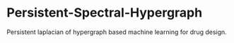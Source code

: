 # Persistent-Spectral-Hypergraph

Persistent laplacian of hypergraph based machine learning for drug design.
